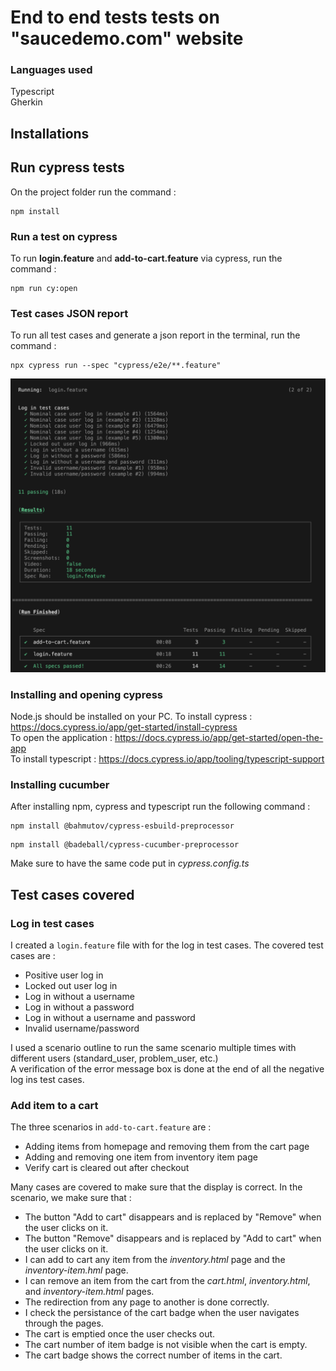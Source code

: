 # End to end tests tests on "saucedemo.com" website

### Languages used

Typescript  
Gherkin

## Installations

## Run cypress tests

On the project folder run the command :
```
npm install
```
### Run a test on cypress 

To run **login.feature** and **add-to-cart.feature** via cypress, run the command :  

```
npm run cy:open
```

### Test cases JSON report

To run all test cases and generate a json report in the terminal, run the command :  

```
npx cypress run --spec "cypress/e2e/**.feature" 
```

![JSON report](/cypress/documentation/JSONReport.png)

### Installing and opening cypress
Node.js should be installed on your PC.
To install cypress : https://docs.cypress.io/app/get-started/install-cypress  
To open the application : https://docs.cypress.io/app/get-started/open-the-app  
To install typescript : https://docs.cypress.io/app/tooling/typescript-support

### Installing cucumber
After installing npm, cypress and typescript run the following command :
```
npm install @bahmutov/cypress-esbuild-preprocessor
```
```
npm install @badeball/cypress-cucumber-preprocessor
```
Make sure to have the same code put in _cypress.config.ts_

## Test cases covered

### Log in test cases

I created a `login.feature` file with for the log in test cases. 
The covered test cases are : 
- Positive user log in
- Locked out user log in
- Log in without a username
- Log in without a password
- Log in without a username and password
- Invalid username/password 

I used a scenario outline to run the same scenario multiple times with different users (standard_user, problem_user, etc.)  
A verification of the error message box is done at the end of all the negative log ins test cases.

### Add item to a cart

The three scenarios in `add-to-cart.feature` are : 
- Adding items from homepage and removing them from the cart page
- Adding and removing one item from inventory item page
- Verify cart is cleared out after checkout

Many cases are covered to make sure that the display is correct. In the scenario, we make sure that : 
- The button "Add to cart" disappears and is replaced by "Remove" when the user clicks on it.
- The button "Remove" disappears and is replaced by "Add to cart" when the user clicks on it.
- I can add to cart any item from the _inventory.html_ page and the _inventory-item.hml_ page.
- I can remove an item from the cart from the _cart.html_, _inventory.html_, and _inventory-item.html_ pages. 
- The redirection from any page to another is done correctly.
- I check the persistance of the cart badge when the user navigates through the pages.
- The cart is emptied once the user checks out.
- The cart number of item badge is not visible when the cart is empty.
- The cart badge shows the correct number of items in the cart.
